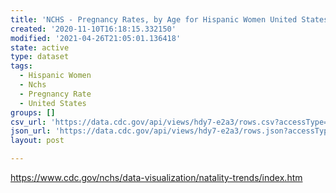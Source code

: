 ```yaml
---
title: 'NCHS - Pregnancy Rates, by Age for Hispanic Women United States, 1990-2010'
created: '2020-11-10T16:18:15.332150'
modified: '2021-04-26T21:05:01.136418'
state: active
type: dataset
tags:
  - Hispanic Women
  - Nchs
  - Pregnancy Rate
  - United States
groups: []
csv_url: 'https://data.cdc.gov/api/views/hdy7-e2a3/rows.csv?accessType=DOWNLOAD'
json_url: 'https://data.cdc.gov/api/views/hdy7-e2a3/rows.json?accessType=DOWNLOAD'
layout: post

---
```

https://www.cdc.gov/nchs/data-visualization/natality-trends/index.htm

